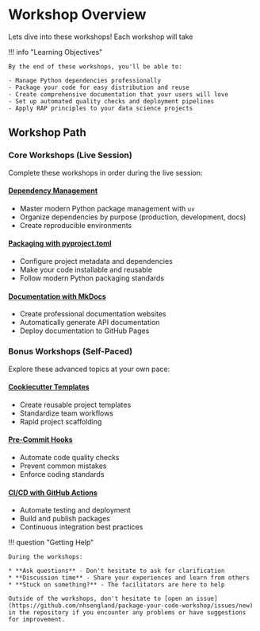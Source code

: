# Workshop Overview

Lets dive into these workshops! Each workshop will take

!!! info "Learning Objectives"

    By the end of these workshops, you'll be able to:

    - Manage Python dependencies professionally
    - Package your code for easy distribution and reuse
    - Create comprehensive documentation that your users will love
    - Set up automated quality checks and deployment pipelines
    - Apply RAP principles to your data science projects

## Workshop Path

### Core Workshops (Live Session)

Complete these workshops in order during the live session:

#### **[Dependency Management](dependency_management.md)**

* Master modern Python package management with `uv`
* Organize dependencies by purpose (production, development, docs)
* Create reproducible environments

#### **[Packaging with pyproject.toml](packaging_pyproject.md)**

* Configure project metadata and dependencies
* Make your code installable and reusable
* Follow modern Python packaging standards

#### **[Documentation with MkDocs](mkdocs_documentation.md)**

* Create professional documentation websites
* Automatically generate API documentation
* Deploy documentation to GitHub Pages

### Bonus Workshops (Self-Paced)

Explore these advanced topics at your own pace:

#### **[Cookiecutter Templates](cookiecutter_templates.md)**

* Create reusable project templates
* Standardize team workflows
* Rapid project scaffolding

#### **[Pre-Commit Hooks](precommit_hooks.md)**

* Automate code quality checks
* Prevent common mistakes
* Enforce coding standards

#### **[CI/CD with GitHub Actions](github_actions.md)**

* Automate testing and deployment
* Build and publish packages
* Continuous integration best practices

!!! question "Getting Help"

    During the workshops:

    * **Ask questions** - Don't hesitate to ask for clarification
    * **Discussion time** - Share your experiences and learn from others
    * **Stuck on something?** - The facilitators are here to help
  
    Outside of the workshops, don't hesitate to [open an issue](https://github.com/nhsengland/package-your-code-workshop/issues/new) in the repository if you encounter any problems or have suggestions for improvement.
